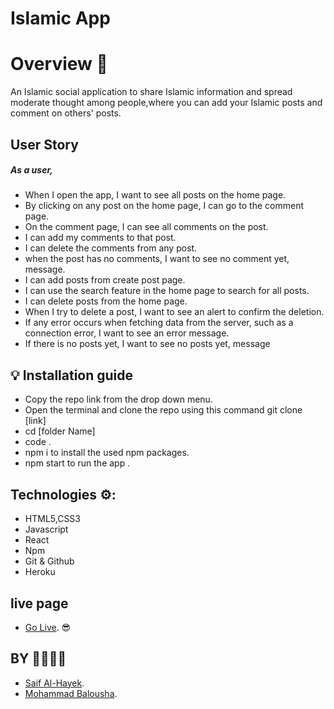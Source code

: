 # Islamic App

# Overview 💪
An Islamic social application to share Islamic information and spread moderate thought among people,where you can add your Islamic posts and comment on others' posts.
## User Story

##### As a user,
- When I open the app, I want to see all posts on the home page.
- By clicking on any post on the home page, I can go to the comment page.
- On the comment page, I can see all comments on the post.
- I can add my comments to that post.
- I can delete the comments from any post.
- when the post has no comments, I want to see no comment yet, message.
- I can add posts from create post page.
- I can use the search feature in the home page to search for all posts.
- I can delete posts from the home page.
- When I try to delete a post, I want to see an alert to confirm the deletion.
- If any error occurs when fetching data from the server, such as a connection error, I want to see an error message.
- If there is no posts yet, I want to see no posts yet, message
## 💡 Installation guide
- Copy the repo link from the drop down menu.
- Open the terminal and clone the repo using this command  git clone [link]
-  cd [folder Name]
- code .
-  npm i to install the used npm packages.
- npm start to run the app .

## Technologies ⚙: 
- HTML5,CSS3
- Javascript
- React
- Npm 
- Git & Github
- Heroku

## live page
- [Go Live](). 😎

## BY 👩‍💻👩‍💻
- [Saif Al-Hayek]('https://poetic-begonia-4fa535.netlify.app/').
- [Mohammad Balousha](https://github.com/MohammedOmar123).

